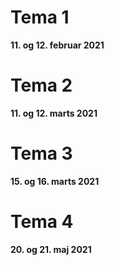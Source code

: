 # Tema 1
**11. og 12. februar 2021**



# Tema 2
**11. og 12. marts 2021**


# Tema 3
**15. og 16. marts 2021**


# Tema 4
**20. og 21. maj 2021**
